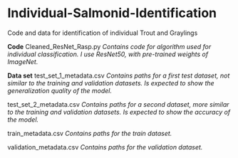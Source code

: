 # Individual-Salmonid-Identification
Code and data for identification of individual Trout and Graylings

**Code** Cleaned_ResNet_Rasp.py
*Contains code for algorithm used for individual classification. I use ResNet50, with pre-trained weights of ImageNet.*

**Data set** 
test_set_1_metadata.csv
*Contains paths for a first test dataset, not similar to the training and validation datasets. Is expected to show the generalization quality of the model.*

test_set_2_metadata.csv
*Contains paths for a second dataset, more similar to the training and validation datasets. Is expected to show the accuracy of the model.*

train_metadata.csv
*Contains paths for the train dataset.*

validation_metadata.csv
*Contains paths for the validation dataset.*
